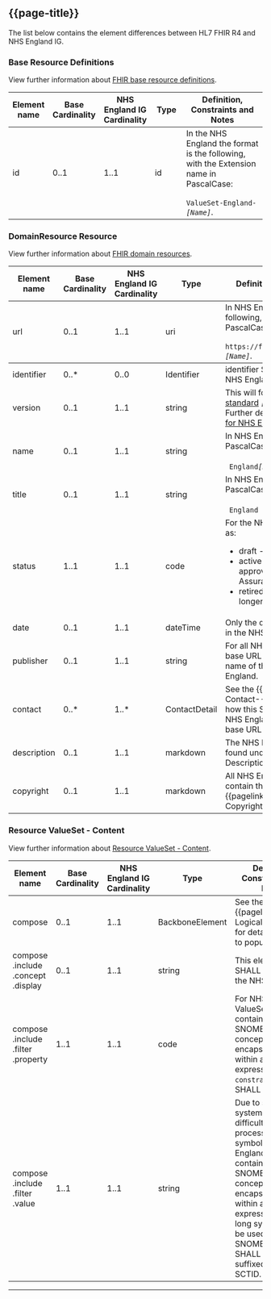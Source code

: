 ## {{page-title}}

The list below contains the element differences between HL7 FHIR R4  and NHS England IG. 

### Base Resource Definitions

View further information about <a href="https://www.hl7.org/fhir/R4/resource.html" Target="_blank">FHIR base resource definitions</a>.

<table class="assets">
  <thead>
      <tr>
        <th width="15%">Element name</th>
        <th width="10%">Base Cardinality</th>
        <th width="10%">NHS England IG Cardinality</th>
        <th width="15%">Type</th>
        <th width="50%">Definition, Constraints and Notes</th>
    </tr>
  </thead>
  <tbody>
    <tr>
        <td>id</td>
        <td>0..1</td>
        <td>1..1</td>
        <td>id</td>
        <td>In the NHS England the format is the following, with the Extension name in PascalCase:<br/><br/><code>ValueSet-England-<i>[Name]</i></code>.</td>
    </tr>
  </tbody>
</table>

### DomainResource Resource

View further information about <a href="https://www.hl7.org/fhir/R4/domainresource.html" Target="_blank">FHIR domain resources</a>.

<table class="assets">
  <thead>
      <tr>
        <th width="15%">Element name</th>
        <th width="10%">Base Cardinality</th>
        <th width="10%">NHS England IG Cardinality</th>
        <th width="15%">Type</th>
        <th width="50%">Definition, Constraints and Notes</th>
      </tr>
  </thead>
  <tbody>
    <tr>
        <td>url</td>
        <td>0..1</td>
        <td>1..1</td>
        <td>uri</td>
       <td>In NHS England the format is the following, with the Extension name in PascalCase:<br/><br/><code>https://fhir.nhs.uk/ValueSet/England-<i>[Name]</i></code>.</td>
    </tr>
   <tbody>
    <tr>
        <td>identifier</td>
        <td>0..*</td>
        <td>0..0</td>
        <td>Identifier</td>
        <td>identifier SHALL NOT be used within NHS England</td>
    </tr>
    <tr>
        <td>version</td>
        <td>0..1</td>
        <td>1..1</td>
        <td>string</td>
       <td>This will follow the  <a href="https://semver.org/">Semantic Versioning standard</a> <code><i>&lsqb;major.minor.patch&rsqb;</i></code>.<br>
        Further details about <a href="https://simplifier.net/guide/nhs-england-design-and-development-approach/home/management/version-management/package-versioning.page.md?version=current" Target="_blank">internal versioning for NHS England assets</a> are available. </td>
    </tr>
    <tr>
        <td>name</td>
        <td>0..1</td>
        <td>1..1</td>
        <td>string</td>
        <td>In NHS England the format is PascalCase:<br/><br/><code> England<i>[Name]</i></code>.</td>
    </tr>
    <tr>
        <td>title</td>
        <td>0..1</td>
        <td>1..1</td>
        <td>string</td>
         <td>In NHS England the format is PascalCase:<br/><br/><code> England<i> [Name]</i></code>.</td>
    </tr>
    <tr>
        <td>status</td>
        <td>1..1</td>
        <td>1..1</td>
        <td>code</td>
        <td>For the NHS England these are defined as: 
        <ul>
        <li>draft - ValueSets in development</li>
        <li>active - ValueSets that have been approved via Clinical and Technical Assurance</li>
        <li>retired - ValueSets that are no longer required</li>
        </ul></td>
    </tr>
    <tr>
        <td>date</td>
        <td>0..1</td>
        <td>1..1</td>
        <td>dateTime</td>
        <td>Only the date, without time, is populated in the NHS England.</td>
    </tr>
    <tr>
        <td>publisher</td>
        <td>0..1</td>
        <td>1..1</td>
        <td>string</td>
          <td>For all NHS England Profiles, where the base URL is <code>https://fhir.nhs.uk</code>, the name of the publisher will be NHS England.</td>
    </tr>
        <tr>
        <td>contact</td>
        <td>0..*</td>
        <td>1..*</td>
        <td>ContactDetail</td>
        <td>See the {{pagelink:Publisher--Contact---Copyright}} for details of how this SHALL be populated for all NHS England ValueSets, where the base URL is <code> https://fhir.nhs.uk/</code>.</td>
    </tr>
    <tr>
        <td>description</td>
        <td>0..1</td>
        <td>1..1</td>
        <td>markdown</td>
        <td>The NHS England preference can be found under the {{pagelink:ValueSet-Descriptions}} section.</td>
    </tr>
    <tr>
        <td>copyright</td>
        <td>0..1</td>
        <td>1..1</td>
        <td>markdown</td>
        <td>All NHS England ValueSets SHALL contain the the copyright as listed in {{pagelink:Publisher--Contact---Copyright}}</td>
    </tr>
    </tbody>
</table>

### Resource ValueSet - Content

View further information about <a href="https://hl7.org/fhir/R4/valueset.html" Target="_blank">Resource ValueSet - Content</a>.

<table class="assets">
  <thead>
      <tr>
        <th width="15%">Element name</th>
        <th width="10%">Base Cardinality</th>
        <th width="10%">NHS England IG Cardinality</th>
        <th width="15%">Type</th>
        <th width="50%">Definition, Constraints and Notes</th>
    </tr>
  </thead>
  <tbody>
    <tr>
        <td>compose</td>
        <td>0..1</td>
        <td>1..1</td>
        <td>BackboneElement</td>
        <td>See the {{pagelink:Content-Logical-Definition}} for details on how to populate this.</td>
    </tr>
    <tr>
        <td>compose<br>.include<br>.concept<br>.display</td>
        <td>0..1</td>
        <td>1..1</td>
        <td>string</td>
        <td>This element SHALL be used in the NHS England IG</td>
    </tr>
    <tr>
        <td>compose<br>.include<br>.filter<br>.property</td>
        <td>1..1</td>
        <td>1..1</td>
        <td>code</td>
        <td>For NHS England ValueSets containing SNOMED CT concepts encapsulated within an ECL expression, the <code>constraint</code> value SHALL used.</td>
    </tr>
    <tr>
        <td>compose<br>.include<br>.filter<br>.value</td>
        <td>1..1</td>
        <td>1..1</td>
        <td>string</td>
        <td>Due to some systems having difficulties processing symbols, for NHS England ValueSets containing SNOMED CT concepts encapsulated within an ECL expression, the long syntax SHALL be used. The SNOMED CT term SHALL NOT be suffixed to the SCTID.</td>
    </tr> 
    </tbody>
</table>

---

